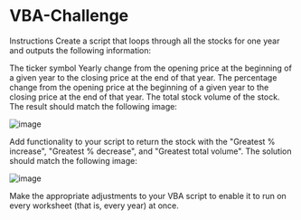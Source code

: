 # VBA-Challenge

Instructions
Create a script that loops through all the stocks for one year and outputs the following information:

The ticker symbol
Yearly change from the opening price at the beginning of a given year to the closing price at the end of that year.
The percentage change from the opening price at the beginning of a given year to the closing price at the end of that year.
The total stock volume of the stock. The result should match the following image:

![image](https://github.com/martin0s/VBA-Challenge/assets/61669834/1fdeed53-cc66-401a-a545-167f6c46ba8e)

Add functionality to your script to return the stock with the "Greatest % increase", "Greatest % decrease", and "Greatest total volume". The solution should match the following image:

![image](https://github.com/martin0s/VBA-Challenge/assets/61669834/05316573-e70e-444f-95d7-83f25db07e35)

Make the appropriate adjustments to your VBA script to enable it to run on every worksheet (that is, every year) at once.

